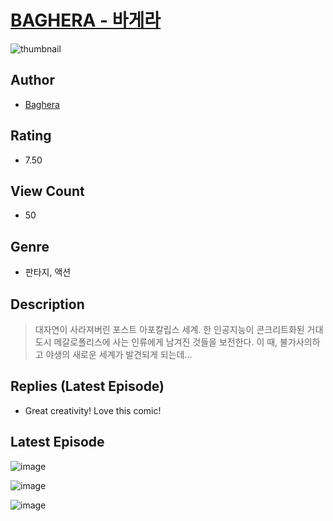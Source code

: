 # [BAGHERA - 바게라](https://comic.naver.com/bestChallenge/list?titleId=810566)
![thumbnail](https://image-comic.pstatic.net/user_contents_data/challenge_comic/2023/05/23/365502/upload_7148961266762199344_480x623.jpeg)

## Author
- [Baghera](https://comic.naver.com/artistTitle?id=365502)

## Rating
- 7.50

## View Count
- 50

## Genre
- 판타지, 액션

## Description
> 대자연이 사라져버린 포스트 아포칼립스 세계. 한 인공지능이 콘크리트화된 거대도시 메갈로폴리스에 사는 인류에게 남겨진 것들을 보전한다. 이 때, 불가사의하고 야생의 새로운 세계가 발견되게 되는데…

## Replies (Latest Episode)
- Great creativity! Love this comic!

## Latest Episode
![image](https://image-comic.pstatic.net/user_contents_data/challenge_comic/2023/05/23/365502/upload_3545566778773092658.jpeg)

![image](https://image-comic.pstatic.net/user_contents_data/challenge_comic/2023/05/23/365502/upload_3472382399947497783.jpeg)

![image](https://image-comic.pstatic.net/user_contents_data/challenge_comic/2023/05/23/365502/upload_7161115264101475382.jpeg)
